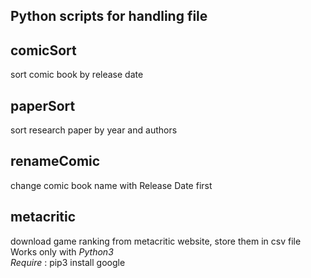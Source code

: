 ## Python scripts for handling file

<h2>comicSort</h2> 
<p>sort comic book by release date</p>

<h2>paperSort</h2>
<p>sort research paper by year and authors</p>

<h2>renameComic</h2>
<p>change comic book name with Release Date first<p>

<h2>metacritic</h2>
<p>
download game ranking from metacritic website, store them in csv file<br/>
Works only with <em>Python3</em><br/>
<em>Require</em> : pip3 install google
</p>
	
